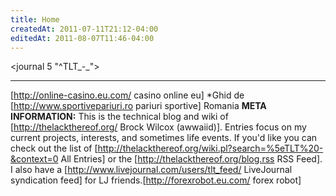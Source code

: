 ```yaml
---
title: Home
createdAt: 2011-07-11T21:12-04:00
editedAt: 2011-08-07T11:46-04:00
---
```


<journal 5 "^TLT_-_">

----
[http://online-casino.eu.com/ casino online eu]
*Ghid de [http://www.sportivepariuri.ro pariuri sportive] Romania
<b>META INFORMATION:</b> This is the technical blog and wiki of [http://thelackthereof.org/ Brock Wilcox (awwaiid)]. Entries focus on my current projects, interests, and sometimes life events. If you'd like you can check out the list of [http://thelackthereof.org/wiki.pl?search=%5eTLT%20-&context=0 All Entries] or the [http://thelackthereof.org/blog.rss RSS Feed]. I also have a [http://www.livejournal.com/users/tlt_feed/ LiveJournal syndication feed] for LJ friends.[http://forexrobot.eu.com/ forex robot]

